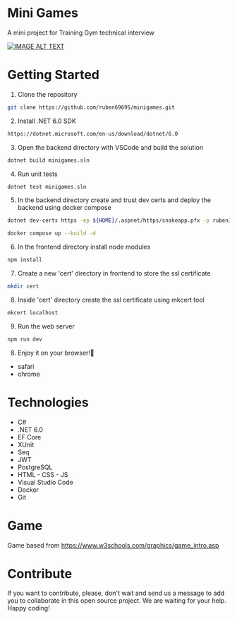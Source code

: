 # Mini Games 
A mini project for Training Gym technical interview

[![IMAGE ALT TEXT](http://img.youtube.com/vi/NWPwuCEKPSk/0.jpg)](http://www.youtube.com/watch?v=NWPwuCEKPSk "Mini Games Test")

# Getting Started
1. Clone the repository
```bash
git clone https://github.com/ruben69695/minigames.git
```
2. Install .NET 6.0 SDK
```bash
https://dotnet.microsoft.com/en-us/download/dotnet/6.0
```
3. Open the backend directory with VSCode and build the solution
```bash
dotnet build minigames.sln
```
4. Run unit tests
```bash
dotnet test minigames.sln
```
5. In the backend directory create and trust dev certs and deploy the backend using docker compose
```bash
dotnet dev-certs https -ep ${HOME}/.aspnet/https/snakeapp.pfx -p ruben123 -t

docker compose up --build -d
```
6. In the frontend directory install node modules
```bash
npm install
```
7. Create a new 'cert' directory in frontend to store the ssl certificate
```bash
mkdir cert
```
8. Inside 'cert' directory create the ssl certificate using mkcert tool
```bash
mkcert localhost
```
9.  Run the web server
```bash
npm run dev
```
8. Enjoy it on your browser!:beer:
- safari
- chrome


# Technologies
- C#
- .NET 6.0
- EF Core
- XUnit
- Seq
- JWT
- PostgreSQL
- HTML - CSS - JS
- Visual Studio Code
- Docker
- Git

# Game
Game based from https://www.w3schools.com/graphics/game_intro.asp

# Contribute
If you want to contribute, please, don't wait and send us a message to add you to collaborate in this open source project. We are waiting for your help. Happy coding!
